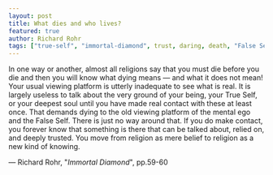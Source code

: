 ```yaml
---
layout: post
title: What dies and who lives?
featured: true
author: Richard Rohr
tags: ["true-self", "immortal-diamond", trust, daring, death, "False Self", life, death,  search, "letting go", religion, spirituality]
---
```


In one way or another, almost all religions say that you must die before you die and then you will know what dying means ― and what it does not mean! Your usual viewing platform is utterly inadequate to see what is real. It is largely useless to talk about the very ground of your being, your True Self, or your deepest soul until you have made real contact with these at least once. That demands dying to the old viewing platform of the mental ego and the False Self. There is just no way around that. If you do make contact, you forever know that something is there that can be talked about, relied on, and deeply trusted. You move from religion as mere belief to religion as a new kind of knowing.

― Richard Rohr, "_Immortal Diamond_", pp.59-60